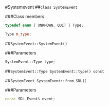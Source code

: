 #Systemevent
##```class SystemEvent```

###Class members
```c++
typedef enum { UNKNOWN, QUIT } Type;
```

```c++
Type m_type;
```
##```SystemEvent::SystemEvent()```

###Parameters
```c++
SystemEvent::Type type;
```

##```SystemEvent::Type SystemEvent::type() const```

##```SystemEvent SystemEvent::from_SDL()```

###Parameters
```c++
const SDL_Event& event;
```
